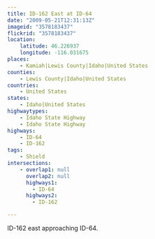 ```yaml
---
title: ID-162 East at ID-64
date: "2009-05-21T12:31:13Z"
imageid: "3578183437"
flickrid: "3578183437"
location:
    latitude: 46.226937
    longitude: -116.031675
places:
    - Kamiah|Lewis County|Idaho|United States
counties:
    - Lewis County|Idaho|United States
countries:
    - United States
states:
    - Idaho|United States
highwaytypes:
    - Idaho State Highway
    - Idaho State Highway
highways:
    - ID-64
    - ID-162
tags:
    - Shield
intersections:
    - overlap1: null
      overlap2: null
      highways1:
        - ID-64
      highways2:
        - ID-162

---
```

ID-162 east approaching ID-64.